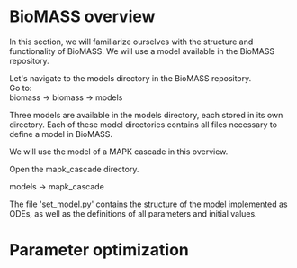 # BioMASS overview
In this section, we will familiarize ourselves with the structure and functionality of BioMASS.
We will use a model available in the BioMASS repository.

Let's navigate to the models directory in the BioMASS repository. <br>
Go to: <br>
biomass -> biomass -> models 

Three models are available in the models directory, each stored in its own directory. 
Each of these model directories contains all files necessary to define a model in BioMASS. <br>

We will use the model of a MAPK cascade in this overview.

Open the mapk_cascade directory. <br>

models -> mapk_cascade

The file 'set_model.py' contains the structure of the model implemented as ODEs, as well as the definitions of all parameters and initial values.


# Parameter optimization

